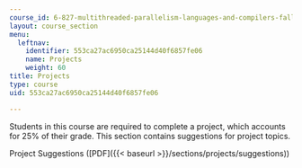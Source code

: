 ```yaml
---
course_id: 6-827-multithreaded-parallelism-languages-and-compilers-fall-2002
layout: course_section
menu:
  leftnav:
    identifier: 553ca27ac6950ca25144d40f6857fe06
    name: Projects
    weight: 60
title: Projects
type: course
uid: 553ca27ac6950ca25144d40f6857fe06

---
```


Students in this course are required to complete a project, which accounts for 25% of their grade. This section contains suggestions for project topics.

Project Suggestions ([PDF]({{< baseurl >}}/sections/projects/suggestions))